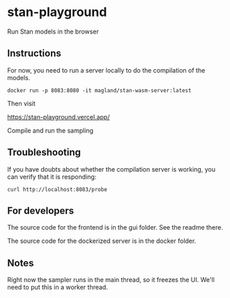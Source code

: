 # stan-playground

Run Stan models in the browser

## Instructions

For now, you need to run a server locally to do the compilation of the models.

```
docker run -p 8083:8080 -it magland/stan-wasm-server:latest
```

Then visit

https://stan-playground.vercel.app/

Compile and run the sampling

## Troubleshooting

If you have doubts about whether the compilation server is working, you can verify that it is responding:

```
curl http://localhost:8083/probe
```

## For developers

The source code for the frontend is in the gui folder. See the readme there.

The source code for the dockerized server is in the docker folder.

## Notes

Right now the sampler runs in the main thread, so it freezes the UI. We'll need to put this in a worker thread.